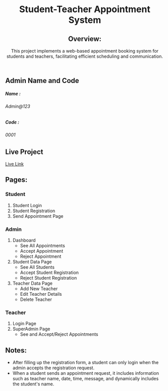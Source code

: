 <body>
    <header>
        <h1>Student-Teacher Appointment System</h1>
        <p><h2>Overview:</h2> This project implements a web-based appointment booking system for students and teachers, facilitating efficient scheduling and communication.</p>
    </header>
     <h2>Admin Name and Code</h2>
    <h5>Name : </h5><h6>Admin@123</h6>
   <h5> Code :</h5> <h6>0001<h6>
    <h2>Live Project</h2>
    <a href="https://project2-appoiment-system.netlify.app/">Live Link</a>
        <section>
        <h2>Pages:</h2>
        <h3>Student</h3>
        <ol>
            <li>Student Login</li>
            <li>Student Registration</li>
            <li>Send Appointment Page</li>
        </ol>
        <h3>Admin</h3>
        <ol>
            <li>Dashboard
                <ul>
                    <li>See All Appointments</li>
                    <li>Accept Appointment</li>
                    <li>Reject Appointment</li>
                </ul>
            </li>
            <li>Student Data Page
                <ul>
                    <li>See All Students</li>
                    <li>Accept Student Registration</li>
                    <li>Reject Student Registration</li>
                </ul>
            </li>
            <li>Teacher Data Page
                <ul>
                    <li>Add New Teacher</li>
                    <li>Edit Teacher Details</li>
                    <li>Delete Teacher</li>
                </ul>
            </li>
        </ol>
        <h3>Teacher</h3>
        <ol>
            <li>Login Page</li>
            <li>SuperAdmin Page
                <ul>
                    <li>See and Accept/Reject Appointments</li>
                </ul>
            </li>
        </ol>
    </section>
    <section>
        <h2>Notes:</h2>
        <ul>
            <li>After filling up the registration form, a student can only login when the admin accepts the registration request.</li>
            <li>When a student sends an appointment request, it includes information such as teacher name, date, time, message, and dynamically includes the student's name.</li>
        </ul>
    </section>
</body>
